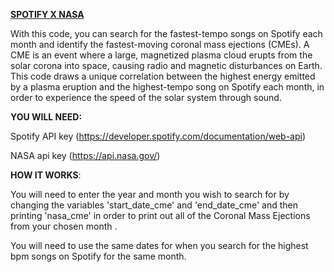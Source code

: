 **<u>SPOTIFY X NASA</u>**

With this code, you can search for the fastest-tempo songs on Spotify each month and identify the fastest-moving coronal mass ejections (CMEs). A CME is an event where a large, magnetized plasma cloud erupts from the solar corona into space, causing radio and magnetic disturbances on Earth. This code draws a unique correlation between the highest energy emitted by a plasma eruption and the highest-tempo song on Spotify each month, in order to experience the speed of the solar system through sound. 

**YOU WILL NEED:**

Spotify API key (https://developer.spotify.com/documentation/web-api)

NASA api key (https://api.nasa.gov/)

**HOW IT WORKS**:

You will need to enter the year and month you wish to search for by changing the variables 'start_date_cme' and 'end_date_cme' and then printing 'nasa_cme' in order to print out all of the Coronal Mass Ejections from your chosen month .

You will need to use the same dates for when you search for the highest bpm songs on Spotify for the same month. 




